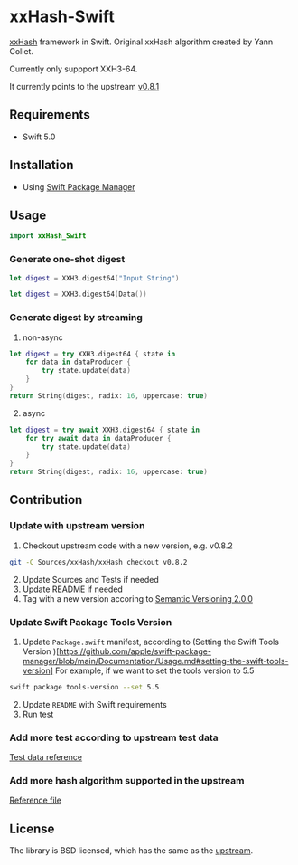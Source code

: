 # xxHash-Swift

[xxHash](https://cyan4973.github.io/xxHash/) framework in Swift. Original xxHash algorithm created by Yann Collet.

Currently only suppport XXH3-64. 

It currently points to the upstream [v0.8.1](https://github.com/Cyan4973/xxHash/blob/v0.8.1/CHANGELOG)


## Requirements
* Swift 5.0

## Installation
* Using [Swift Package Manager](https://www.swift.org/package-manager/)

## Usage
```Swift
import xxHash_Swift
```

### Generate one-shot digest
```Swift
let digest = XXH3.digest64("Input String")

let digest = XXH3.digest64(Data())
```

### Generate digest by streaming
1. non-async
```Swift
let digest = try XXH3.digest64 { state in
    for data in dataProducer {
        try state.update(data)
    }
}
return String(digest, radix: 16, uppercase: true)
```

2. async
```Swift
let digest = try await XXH3.digest64 { state in
    for try await data in dataProducer {
        try state.update(data)
    }
}
return String(digest, radix: 16, uppercase: true)
```

## Contribution

### Update with upstream version

1. Checkout upstream code with a new version, e.g. v0.8.2
```bash
git -C Sources/xxHash/xxHash checkout v0.8.2
```

2. Update Sources and Tests if needed
3. Update README if needed
4. Tag with a new version accoring to [Semantic Versioning 2.0.0](https://semver.org/)


### Update Swift Package Tools Version
1. Update `Package.swift` manifest, according to (Setting the Swift Tools Version
)[https://github.com/apple/swift-package-manager/blob/main/Documentation/Usage.md#setting-the-swift-tools-version]
For example, if we want to set the tools version to 5.5
```bash
swift package tools-version --set 5.5
```
2. Update `README` with Swift requirements
3. Run test


### Add more test according to upstream test data
[Test data reference](https://github.com/Cyan4973/xxHash/blob/v0.8.1/cli/xsum_sanity_check.c)

### Add more hash algorithm supported in the upstream
[Reference file](https://github.com/Cyan4973/xxHash/blob/v0.8.1/xxhash.h)


## License
The library is BSD licensed, which has the same as the [upstream](https://github.com/Cyan4973/xxHash/tree/dev#license).
